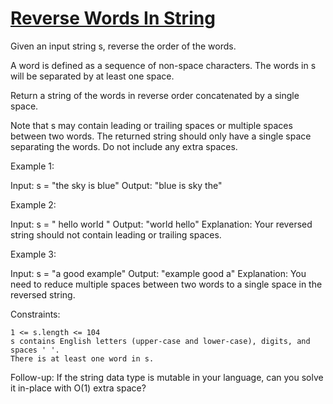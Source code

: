 # [Reverse Words In String](https://leetcode.com/problems/reverse-words-in-a-string/description/?envType=study-plan-v2&envId=leetcode-75)

Given an input string s, reverse the order of the words.

A word is defined as a sequence of non-space characters. The words in s will be separated by at least one space.

Return a string of the words in reverse order concatenated by a single space.

Note that s may contain leading or trailing spaces or multiple spaces between two words. The returned string should only have a single space separating the words. Do not include any extra spaces.

Example 1:

Input: s = "the sky is blue"
Output: "blue is sky the"

Example 2:

Input: s = " hello world "
Output: "world hello"
Explanation: Your reversed string should not contain leading or trailing spaces.

Example 3:

Input: s = "a good example"
Output: "example good a"
Explanation: You need to reduce multiple spaces between two words to a single space in the reversed string.

Constraints:

    1 <= s.length <= 104
    s contains English letters (upper-case and lower-case), digits, and spaces ' '.
    There is at least one word in s.

Follow-up: If the string data type is mutable in your language, can you solve it in-place with O(1) extra space?
